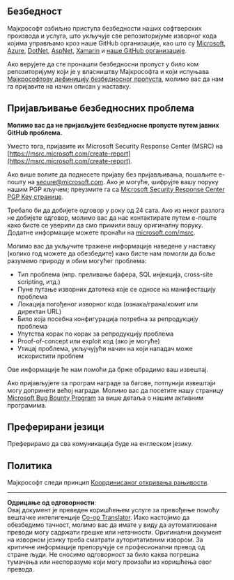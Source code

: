 <!--
CO_OP_TRANSLATOR_METADATA:
{
  "original_hash": "5e1b8da31aae9cca3d53ad243fa3365a",
  "translation_date": "2025-09-05T11:22:14+00:00",
  "source_file": "SECURITY.md",
  "language_code": "sr"
}
-->
## Безбедност

Мајкрософт озбиљно приступа безбедности наших софтверских производа и услуга, што укључује све репозиторијуме изворног кода којима управљамо кроз наше GitHub организације, као што су [Microsoft](https://github.com/Microsoft), [Azure](https://github.com/Azure), [DotNet](https://github.com/dotnet), [AspNet](https://github.com/aspnet), [Xamarin](https://github.com/xamarin) и [наше GitHub организације](https://opensource.microsoft.com/).

Ако верујете да сте пронашли безбедносни пропуст у било ком репозиторијуму који је у власништву Мајкрософта и који испуњава [Мајкрософтову дефиницију безбедносног пропуста](https://docs.microsoft.com/previous-versions/tn-archive/cc751383(v=technet.10)?WT.mc_id=academic-77952-leestott), молимо вас да нам га пријавите на начин описан у наставку.

## Пријављивање безбедносних проблема

**Молимо вас да не пријављујете безбедносне пропусте путем јавних GitHub проблема.**

Уместо тога, пријавите их Microsoft Security Response Center (MSRC) на [https://msrc.microsoft.com/create-report](https://msrc.microsoft.com/create-report).

Ако више волите да поднесете пријаву без пријављивања, пошаљите е-пошту на [secure@microsoft.com](mailto:secure@microsoft.com). Ако је могуће, шифрујте вашу поруку нашим PGP кључем; преузмите га са [Microsoft Security Response Center PGP Key странице](https://www.microsoft.com/en-us/msrc/pgp-key-msrc).

Требало би да добијете одговор у року од 24 сата. Ако из неког разлога не добијете одговор, молимо вас да нас контактирате путем е-поште како бисте се уверили да смо примили вашу оригиналну поруку. Додатне информације можете пронаћи на [microsoft.com/msrc](https://www.microsoft.com/msrc).

Молимо вас да укључите тражене информације наведене у наставку (колико год можете да обезбедите) како бисте нам помогли да боље разумемо природу и обим могућег проблема:

  * Тип проблема (нпр. преливање бафера, SQL инјекција, cross-site scripting, итд.)
  * Пуне путање изворних датотека које се односе на манифестацију проблема
  * Локација погођеног изворног кода (ознака/грана/комит или директан URL)
  * Било која посебна конфигурација потребна за репродукцију проблема
  * Упутства корак по корак за репродукцију проблема
  * Proof-of-concept или exploit код (ако је могуће)
  * Утицај проблема, укључујући начин на који нападач може искористити проблем

Ове информације ће нам помоћи да брже обрадимо ваш извештај.

Ако пријављујете за програм награде за багове, потпунији извештаји могу допринети већој награди. Молимо вас да посетите нашу страницу [Microsoft Bug Bounty Program](https://microsoft.com/msrc/bounty) за више детаља о нашим активним програмима.

## Преферирани језици

Преферирамо да сва комуникација буде на енглеском језику.

## Политика

Мајкрософт следи принцип [Координисаног откривања рањивости](https://www.microsoft.com/en-us/msrc/cvd).

---

**Одрицање од одговорности**:  
Овај документ је преведен коришћењем услуге за превођење помоћу вештачке интелигенције [Co-op Translator](https://github.com/Azure/co-op-translator). Иако настојимо да обезбедимо тачност, молимо вас да имате у виду да аутоматизовани преводи могу садржати грешке или нетачности. Оригинални документ на изворном језику треба сматрати ауторитативним извором. За критичне информације препоручује се професионални превод од стране људи. Не сносимо одговорност за било каква погрешна тумачења или неспоразуме који могу произаћи из коришћења овог превода.